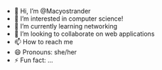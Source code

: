 - 👋 Hi, I’m @Macyostrander
- 👀 I’m interested in computer science!
- 🌱 I’m currently learning networking
- 💞️ I’m looking to collaborate on web applications
- 📫 How to reach me 
- 😄 Pronouns: she/her
- ⚡ Fun fact: ...

<!---
Macyostrander/Macyostrander is a ✨ special ✨ repository because its `README.md` (this file) appears on your GitHub profile.
You can click the Preview link to take a look at your changes.
--->
